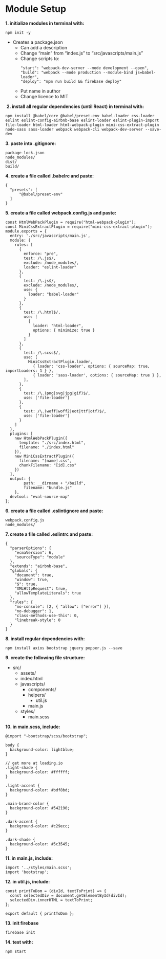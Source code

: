 # Module Setup
**1. initialize modules in terminal with:**
```
npm init -y
```
- Creates a package.json
  - Can add a description
  - Change “main” from “index.js” to “src/javascripts/main.js”
  - Change scripts to:
	```
	"start": "webpack-dev-server --mode development --open",
	"build": "webpack --mode production --module-bind js=babel-loader",
	"deploy": "npm run build && firebase deploy"
	```
  - Put name in author
  - Change licence to MIT

 **2. install all regular dependencies (until React) in terminal with:**
```
npm install @babel/core @babel/preset-env babel-loader css-loader eslint eslint-config-airbnb-base eslint-loader eslint-plugin-import file-loader html-loader html-webpack-plugin mini-css-extract-plugin node-sass sass-loader webpack webpack-cli webpack-dev-server --save-dev
```

**3. paste into .gitignore:**
```
package-lock.json
node_modules/
dist/
build/
```

**4. create a file called .babelrc and paste:**
```
{
  "presets": [
      "@babel/preset-env"
  ]
}
```

**5. create a file called webpack.config.js and paste:**
```
const HtmlWebPackPlugin = require("html-webpack-plugin");
const MiniCssExtractPlugin = require("mini-css-extract-plugin");
module.exports = {
  entry: './src/javascripts/main.js',
  module: {
    rules: [
      {
        enforce: "pre",
        test: /\.js$/,
        exclude: /node_modules/,
        loader: "eslint-loader"
      },
      {
        test: /\.js$/,
        exclude: /node_modules/,
        use: {
          loader: "babel-loader"
        }
      },
      {
        test: /\.html$/,
        use: [
          {
            loader: "html-loader",
            options: { minimize: true }
          }
        ]
      },
      {
        test: /\.scss$/,
        use: [
          MiniCssExtractPlugin.loader,
            { loader: 'css-loader', options: { sourceMap: true, importLoaders: 1 } },
            { loader: 'sass-loader', options: { sourceMap: true } },
        ],
      },
      {
        test: /\.(png|svg|jpg|gif)$/,
        use: ['file-loader']
      },
      {
        test: /\.(woff|woff2|eot|ttf|otf)$/,
        use: ['file-loader']
      }
    ]
  },
  plugins: [
    new HtmlWebPackPlugin({
      template: "./src/index.html",
      filename: "./index.html"
    }),
    new MiniCssExtractPlugin({
      filename: "[name].css",
      chunkFilename: "[id].css"
    })
  ],
  output: {
		path: __dirname + "/build",
		filename: "bundle.js"
	},
  devtool: "eval-source-map"
};
```

**6. create a file called .eslintignore and paste:**
```
webpack.config.js
node_modules/
```

**7. create a file called .eslintrc and paste:**
```
{
  "parserOptions": {
    "ecmaVersion": 6,
    "sourceType": "module"
  },
  "extends": "airbnb-base",
  "globals": {
    "document": true,
    "window": true,
    "$": true,
    "XMLHttpRequest": true,
    "allowTemplateLiterals": true
  },
  "rules": {
    "no-console": [2, { "allow": ["error"] }],
    "no-debugger": 1,
    "class-methods-use-this": 0,
    "linebreak-style": 0
  }
}
```

**8. install regular dependencies with:**
```
npm install axios bootstrap jquery popper.js --save
```

**9. create the following file structure:**
- src/
  - assets/
  - index.html
  - javascripts/
    - components/
    - helpers/
      - util.js
    - main.js
  - styles/
    - main.scss

**10. in main.scss, include:**
```
@import "~bootstrap/scss/bootstrap";

body {
  background-color: lightblue;
}

// get more at loading.io
.light-shade {
  background-color: #ffffff;
}

.light-accent {
  background-color: #bdf8bd;
}

.main-brand-color {
  background-color: #542190;
}

.dark-accent {
  background-color: #c29ecc;
}

.dark-shade {
  background-color: #5c3545;
}
```

**11. in main.js, include:**
```
import '../styles/main.scss';
import 'bootstrap';
```

**12. in util.js, include:**
```
const printToDom = (divId, textToPrint) => {
  const selectedDiv = document.getElementById(divId);
  selectedDiv.innerHTML = textToPrint;
};

export default { printToDom };
``` 

**13. init firebase**
```
firebase init
```

**14. test with:**
```
npm start
```
